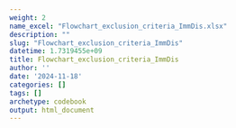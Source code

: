 ```yaml
---
weight: 2
name_excel: "Flowchart_exclusion_criteria_ImmDis.xlsx"
description: ""
slug: "Flowchart_exclusion_criteria_ImmDis"
datetime: 1.7319455e+09
title: Flowchart_exclusion_criteria_ImmDis
author: ''
date: '2024-11-18'
categories: []
tags: []
archetype: codebook
output: html_document
---
```


<div class="tabcontent"></div>
